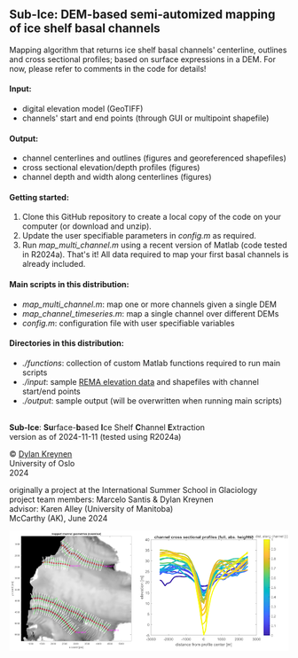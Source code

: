 ## Sub-Ice: DEM-based semi-automized mapping of ice shelf basal channels

Mapping algorithm that returns ice shelf basal channels' centerline, outlines
and cross sectional profiles; based on surface expressions in a DEM. 
For now, please refer to comments in the code for details! 


 #### Input: 
  - digital elevation model (GeoTIFF)
  - channels' start and end points (through GUI or multipoint shapefile)

 #### Output: 
  - channel centerlines and outlines (figures and georeferenced shapefiles)
  - cross sectional elevation/depth profiles (figures)
  - channel depth and width along centerlines (figures)


#### Getting started: 
1. Clone this GitHub repository to create a local copy of the code on your computer (or download and unzip). 
2. Update the user specifiable parameters in *config.m* as required. 
3. Run *map_multi_channel.m* using a recent version of Matlab (code tested in R2024a). 
That's it! All data required to map your first basal channels is already included. 


 #### Main scripts in this distribution: 
  - *map_multi_channel.m*:
    map one or more channels given a single DEM
  - *map_channel_timeseries.m*:
    map a single channel over different DEMs
  - *config.m*:
    configuration file with user specifiable variables

 #### Directories in this distribution: 
  - *./functions*:
    collection of custom Matlab functions required to run main scripts
  - *./input*:
    sample [REMA elevation data](https://www.pgc.umn.edu/data/rema/) and shapefiles with channel start/end points
  - *./output*:
    sample output (will be overwritten when running main scripts)


\
**Sub-Ice**: **Su**rface-**b**ased **I**ce Shelf **C**hannel **E**xtraction  
version as of 2024-11-11 (tested using R2024a)

&copy; [Dylan Kreynen](https://www.mn.uio.no/geo/english/people/aca/geohyd/kreynen/)  
University of Oslo  
2024

originally a project at the International Summer School in Glaciology\
project team members: Marcelo Santis & Dylan Kreynen\
advisor: Karen Alley (University of Manitoba)\
McCarthy (AK), June 2024

![Sub-Ice example output.](output/fig_readme.png?raw=true)